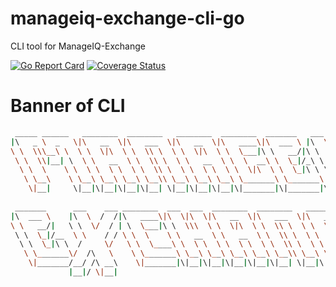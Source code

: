 # manageiq-exchange-cli-go
CLI tool for ManageIQ-Exchange

[![Go Report Card](https://goreportcard.com/badge/github.com/ManageIQ-Exchange/manageiq-exchange-cli-go)](https://goreportcard.com/report/github.com/ManageIQ-Exchange/manageiq-exchange-cli-go)
[![Coverage Status](https://coveralls.io/repos/github/ManageIQ-Exchange/manageiq-exchange-cli-go/badge.svg?branch=master)](https://coveralls.io/github/ManageIQ-Exchange/manageiq-exchange-cli-go)

# Banner of CLI
```bash
 _____ ______   ________  ________   ________  ________  _______   ___  ________
|\   _ \  _   \|\   __  \|\   ___  \|\   __  \|\   ____\|\  ___ \ |\  \|\   __  \
\ \  \\\__\ \  \ \  \|\  \ \  \\ \  \ \  \|\  \ \  \___|\ \   __/|\ \  \ \  \|\  \
 \ \  \\|__| \  \ \   __  \ \  \\ \  \ \   __  \ \  \  __\ \  \_|/_\ \  \ \  \\\  \
  \ \  \    \ \  \ \  \ \  \ \  \\ \  \ \  \ \  \ \  \|\  \ \  \_|\ \ \  \ \  \\\  \
   \ \__\    \ \__\ \__\ \__\ \__\\ \__\ \__\ \__\ \_______\ \_______\ \__\ \_____  \
    \|__|     \|__|\|__|\|__|\|__| \|__|\|__|\|__|\|_______|\|_______|\|__|\|___| \__\
                                                                               \|__|
 _______      ___    ___ ________  ___  ___  ________  ________   ________  _______
|\  ___ \    |\  \  /  /|\   ____\|\  \|\  \|\   __  \|\   ___  \|\   ____\|\  ___ \
\ \   __/|   \ \  \/  / | \  \___|\ \  \\\  \ \  \|\  \ \  \\ \  \ \  \___|\ \   __/|
 \ \  \_|/__  \ \    / / \ \  \    \ \   __  \ \   __  \ \  \\ \  \ \  \  __\ \  \_|/__
  \ \  \_|\ \  /     \/   \ \  \____\ \  \ \  \ \  \ \  \ \  \\ \  \ \  \|\  \ \  \_|\ \
   \ \_______\/  /\   \    \ \_______\ \__\ \__\ \__\ \__\ \__\\ \__\ \_______\ \_______\
    \|_______/__/ /\ __\    \|_______|\|__|\|__|\|__|\|__|\|__| \|__|\|_______|\|_______|
             |__|/ \|__|                                                                 
```
